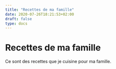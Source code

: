 ```yaml
---
title: "Recettes de ma famille"
date: 2020-07-26T18:21:53+02:00
draft: false
type: docs
---
```


# Recettes de ma famille

Ce sont des recettes que je cuisine pour ma famille.
